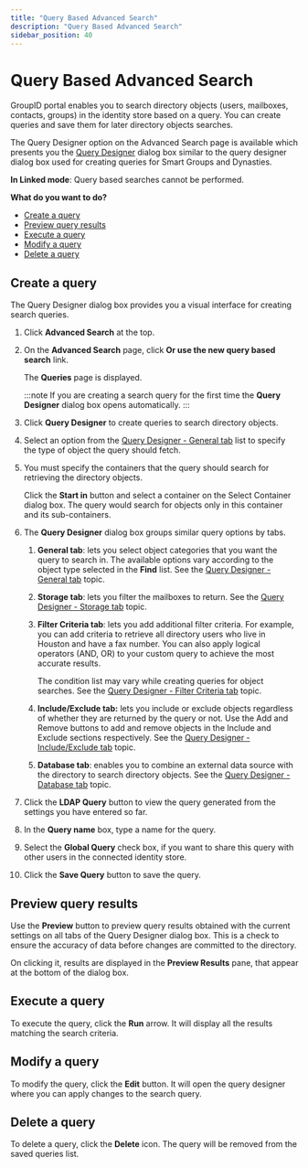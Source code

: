 ```yaml
---
title: "Query Based Advanced Search"
description: "Query Based Advanced Search"
sidebar_position: 40
---
```


# Query Based Advanced Search

GroupID portal enables you to search directory objects (users, mailboxes, contacts, groups) in the
identity store based on a query. You can create queries and save them for later directory objects
searches.

The Query Designer option on the Advanced Search page is available which presents you the
[Query Designer](/docs/directorymanager/11.0/portal/group/querydesigner/overview.md) dialog
box similar to the query designer dialog box used for creating queries for Smart Groups and
Dynasties.

**In Linked mode**: Query based searches cannot be performed.

**What do you want to do?**

- [Create a query](#create-a-query)
- [Preview query results](#preview-query-results)
- [Execute a query](#execute-a-query)
- [Modify a query](#modify-a-query)
- [Delete a query](#delete-a-query)

## Create a query

The Query Designer dialog box provides you a visual interface for creating search queries.

1. Click **Advanced Search** at the top.
2. On the **Advanced Search** page, click **Or use the new query based search** link.

    The **Queries** page is displayed.

    :::note
    If you are creating a search query for the first time the **Query Designer** dialog box
    opens automatically.
    :::


3. Click **Query Designer** to create queries to search directory objects.
4. Select an option from the
   [Query Designer - General tab](/docs/directorymanager/11.0/portal/group/querydesigner/general.md)
   list to specify the type of object the query should fetch.
5. You must specify the containers that the query should search for retrieving the directory
   objects.

    Click the **Start in** button and select a container on the Select Container dialog box. The
    query would search for objects only in this container and its sub-containers.

6. The **Query Designer** dialog box groups similar query options by tabs.

    1. **General tab**: lets you select object categories that you want the query to search in. The
       available options vary according to the object type selected in the **Find** list. See the
       [Query Designer - General tab](/docs/directorymanager/11.0/portal/group/querydesigner/general.md)
       topic.
    2. **Storage tab**: lets you filter the mailboxes to return. See the
       [Query Designer - Storage tab](/docs/directorymanager/11.0/portal/group/querydesigner/storage.md)
       topic.
    3. **Filter Criteria tab**: lets you add additional filter criteria. For example, you can add
       criteria to retrieve all directory users who live in Houston and have a fax number. You can
       also apply logical operators (AND, OR) to your custom query to achieve the most accurate
       results.

        The condition list may vary while creating queries for object searches. See the
        [Query Designer - Filter Criteria tab](/docs/directorymanager/11.0/portal/group/querydesigner/filtercriteria.md)
        topic.

    4. **Include/Exclude tab:** lets you include or exclude objects regardless of whether they are
       returned by the query or not. Use the Add and Remove buttons to add and remove objects in the
       Include and Exclude sections respectively. See the
       [Query Designer - Include/Exclude tab](/docs/directorymanager/11.0/portal/group/querydesigner/includeexclude.md)
       topic.
    5. **Database tab**: enables you to combine an external data source with the directory to search
       directory objects. See the
       [Query Designer - Database tab](/docs/directorymanager/11.0/portal/group/querydesigner/database.md)
       topic.

7. Click the **LDAP Query** button to view the query generated from the settings you have entered so
   far.
8. In the **Query name** box, type a name for the query.
9. Select the **Global Query** check box, if you want to share this query with other users in the
   connected identity store.
10. Click the **Save Query** button to save the query.

## Preview query results

Use the **Preview** button to preview query results obtained with the current settings on all tabs
of the Query Designer dialog box. This is a check to ensure the accuracy of data before changes are
committed to the directory.

On clicking it, results are displayed in the **Preview Results** pane, that appear at the bottom of
the dialog box.

## Execute a query

To execute the query, click the **Run** arrow. It will display all the results matching the search
criteria.

## Modify a query

To modify the query, click the **Edit** button. It will open the query designer where you can apply
changes to the search query.

## Delete a query

To delete a query, click the **Delete** icon. The query will be removed from the saved queries list.
